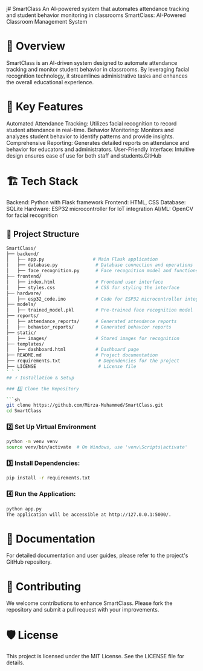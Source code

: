 j# SmartClass
An AI-powered system that automates attendance tracking and student behavior monitoring in classrooms
SmartClass: AI-Powered Classroom Management System
# 📌 Overview
SmartClass is an AI-driven system designed to automate attendance tracking and monitor student behavior in classrooms. By leveraging facial recognition technology, it streamlines administrative tasks and enhances the overall educational experience.​

# 🌟 Key Features
Automated Attendance Tracking: Utilizes facial recognition to record student attendance in real-time.​
Behavior Monitoring: Monitors and analyzes student behavior to identify patterns and provide insights.​
Comprehensive Reporting: Generates detailed reports on attendance and behavior for educators and administrators.​
User-Friendly Interface: Intuitive design ensures ease of use for both staff and students.​
GitHub
# 🏗️ Tech Stack
Backend: Python with Flask framework​
Frontend: HTML, CSS​
Database: SQLite​
Hardware: ESP32 microcontroller for IoT integration​
AI/ML: OpenCV for facial recognition​
## 📂 Project Structure  

```sh
SmartClass/
├── backend/
│   ├── app.py                  # Main Flask application
│   ├── database.py              # Database connection and operations
│   ├── face_recognition.py      # Face recognition model and functions
├── frontend/
│   ├── index.html               # Frontend user interface
│   ├── styles.css               # CSS for styling the interface
├── hardware/
│   ├── esp32_code.ino           # Code for ESP32 microcontroller integration
├── models/
│   ├── trained_model.pkl        # Pre-trained face recognition model
├── reports/
│   ├── attendance_reports/      # Generated attendance reports
│   ├── behavior_reports/        # Generated behavior reports
├── static/
│   ├── images/                  # Stored images for recognition
├── templates/
│   ├── dashboard.html           # Dashboard page
├── README.md                    # Project documentation
├── requirements.txt              # Dependencies for the project
├── LICENSE                       # License file
` ` `
## ⚡ Installation & Setup

### 1️⃣ Clone the Repository

```sh
git clone https://github.com/Mirza-Muhammed/SmartClass.git
cd SmartClass
```

### 2️⃣ Set Up Virtual Environment 

```sh
python -m venv venv
source venv/bin/activate  # On Windows, use 'venv\Scripts\activate'
```

### 3️⃣ Install Dependencies:
```sh
pip install -r requirements.txt
```
### 4️⃣ Run the Application:
```sh
python app.py
The application will be accessible at http://127.0.0.1:5000/.
```
# 📄 Documentation
For detailed documentation and user guides, please refer to the project's GitHub repository.

# 🤝 Contributing
We welcome contributions to enhance SmartClass. Please fork the repository and submit a pull request with your improvements.

# 🛡️ License
This project is licensed under the MIT License. See the LICENSE file for details.
